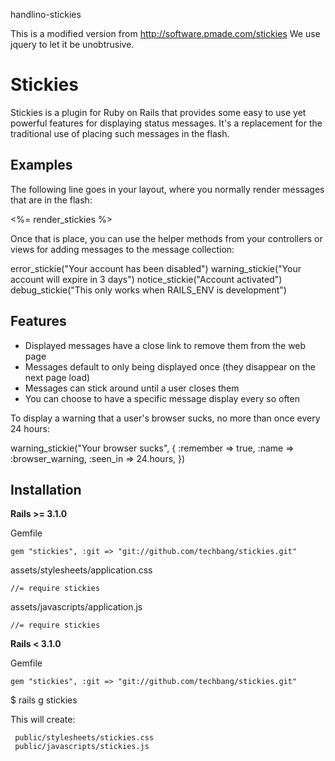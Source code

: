 handlino-stickies

This is a modified version from http://software.pmade.com/stickies
We use jquery to let it be unobtrusive.
 
# Stickies

Stickies is a plugin for Ruby on Rails that provides some easy to use yet
powerful features for displaying status messages.  It's a replacement for the
traditional use of placing such messages in the flash.

## Examples

The following line goes in your layout, where you normally render messages
that are in the flash:

 <%= render_stickies %>

Once that is place, you can use the helper methods from your controllers or
views for adding messages to the message collection:

 error_stickie("Your account has been disabled")
 warning_stickie("Your account will expire in 3 days")
 notice_stickie("Account activated")
 debug_stickie("This only works when RAILS_ENV is development")

## Features

* Displayed messages have a close link to remove them from the web page
* Messages default to only being displayed once (they disappear on the next page load)
* Messages can stick around until a user closes them
* You can choose to have a specific message display every so often

To display a warning that a user's browser sucks, no more than once every 24
hours:

 warning_stickie("Your browser sucks", {
   :remember => true,
   :name     => :browser_warning,
   :seen_in  => 24.hours,
 })

## Installation

**Rails >= 3.1.0**

Gemfile

    gem "stickies", :git => "git://github.com/techbang/stickies.git"

assets/stylesheets/application.css
    
    //= require stickies

assets/javascripts/application.js

    //= require stickies

**Rails < 3.1.0**

Gemfile

    gem "stickies", :git => "git://github.com/techbang/stickies.git"

$ rails g stickies

This will create:

     public/stylesheets/stickies.css
     public/javascripts/stickies.js
